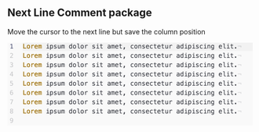 ## Next Line Comment package

Move the cursor to the next line but save the column position

![Presentation video](https://github.com/evmorov/next-line-comment/blob/master/presentation.gif?raw=true)
